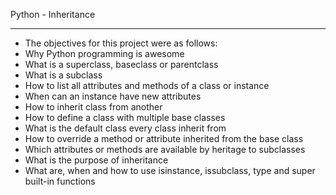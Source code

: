 Python - Inheritance
***
- The objectives for this project were as follows:<br>
- Why Python programming is awesome
- What is a superclass, baseclass or parentclass
- What is a subclass
- How to list all attributes and methods of a class or instance
- When can an instance have new attributes
- How to inherit class from another
- How to define a class with multiple base classes
- What is the default class every class inherit from
- How to override a method or attribute inherited from the base  class
- Which attributes or methods are available by heritage to subclasses
- What is the purpose of inheritance
- What are, when and how to use isinstance, issubclass, type and super built-in functions